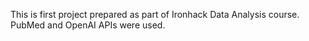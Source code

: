 This is first project prepared as part of Ironhack Data Analysis course.
PubMed and OpenAI APIs were used.
